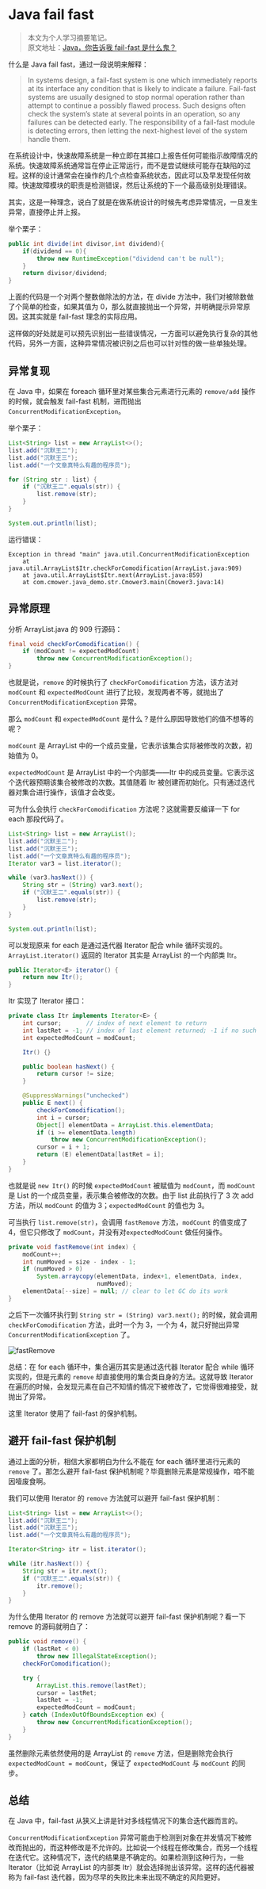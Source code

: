 # Java fail fast

> 本文为个人学习摘要笔记。  
> 原文地址：[Java，你告诉我 fail-fast 是什么鬼？](http://www.justdojava.com/2019/10/12/java-fail-fast/)

什么是 Java fail fast，通过一段说明来解释：

> In systems design, a fail-fast system is one which immediately reports at its interface any condition that is likely to indicate a failure. Fail-fast systems are usually designed to stop normal operation rather than attempt to continue a possibly flawed process. Such designs often check the system’s state at several points in an operation, so any failures can be detected early. The responsibility of a fail-fast module is detecting errors, then letting the next-highest level of the system handle them.

在系统设计中，快速故障系统是一种立即在其接口上报告任何可能指示故障情况的系统。快速故障系统通常旨在停止正常运行，而不是尝试继续可能存在缺陷的过程。这样的设计通常会在操作的几个点检查系统状态，因此可以及早发现任何故障。快速故障模块的职责是检测错误，然后让系统的下一个最高级别处理错误。

其实，这是一种理念，说白了就是在做系统设计的时候先考虑异常情况，一旦发生异常，直接停止并上报。

举个栗子：

```java
public int divide(int divisor,int dividend){
    if(dividend == 0){
        throw new RuntimeException("dividend can't be null");
    }
    return divisor/dividend;
}
```

上面的代码是一个对两个整数做除法的方法，在 divide 方法中，我们对被除数做了个简单的检查，如果其值为 0，那么就直接抛出一个异常，并明确提示异常原因。这其实就是 fail-fast 理念的实际应用。

这样做的好处就是可以预先识别出一些错误情况，一方面可以避免执行复杂的其他代码，另外一方面，这种异常情况被识别之后也可以针对性的做一些单独处理。

## 异常复现

在 Java 中，如果在 foreach 循环里对某些集合元素进行元素的 `remove/add` 操作的时候，就会触发 fail-fast 机制，进而抛出 `ConcurrentModificationException`。

举个栗子：

```java
List<String> list = new ArrayList<>();
list.add("沉默王二");
list.add("沉默王三");
list.add("一个文章真特么有趣的程序员");

for (String str : list) {
    if ("沉默王二".equals(str)) {
        list.remove(str);
    }
}

System.out.println(list);
```

运行错误：

```
Exception in thread "main" java.util.ConcurrentModificationException
    at java.util.ArrayList$Itr.checkForComodification(ArrayList.java:909)
    at java.util.ArrayList$Itr.next(ArrayList.java:859)
    at com.cmower.java_demo.str.Cmower3.main(Cmower3.java:14)
```

## 异常原理

分析 ArrayList.java 的 909 行源码：

```java
final void checkForComodification() {
    if (modCount != expectedModCount)
        throw new ConcurrentModificationException();
}
```

也就是说，`remove` 的时候执行了 `checkForComodification` 方法，该方法对 `modCount` 和 `expectedModCount` 进行了比较，发现两者不等，就抛出了 `ConcurrentModificationException` 异常。

那么 `modCount` 和 `expectedModCount` 是什么？是什么原因导致他们的值不想等的呢？

`modCount` 是 ArrayList 中的一个成员变量，它表示该集合实际被修改的次数，初始值为 0。

`expectedModCount` 是 ArrayList 中的一个内部类——Itr 中的成员变量。它表示这个迭代器预期该集合被修改的次数。其值随着 Itr 被创建而初始化。只有通过迭代器对集合进行操作，该值才会改变。

可为什么会执行 `checkForComodification` 方法呢？这就需要反编译一下 for each 那段代码了。

```java
List<String> list = new ArrayList();
list.add("沉默王二");
list.add("沉默王三");
list.add("一个文章真特么有趣的程序员");
Iterator var3 = list.iterator();

while (var3.hasNext()) {
    String str = (String) var3.next();
    if ("沉默王二".equals(str)) {
        list.remove(str);
    }
}

System.out.println(list);
```

可以发现原来 for each 是通过迭代器 Iterator 配合 while 循环实现的。`ArrayList.iterator()` 返回的 Iterator 其实是 ArrayList 的一个内部类 Itr。

```java
public Iterator<E> iterator() {
    return new Itr();
}
```

Itr 实现了 Iterator 接口：

```java
private class Itr implements Iterator<E> {
    int cursor;       // index of next element to return
    int lastRet = -1; // index of last element returned; -1 if no such
    int expectedModCount = modCount;

    Itr() {}

    public boolean hasNext() {
        return cursor != size;
    }

    @SuppressWarnings("unchecked")
    public E next() {
        checkForComodification();
        int i = cursor;
        Object[] elementData = ArrayList.this.elementData;
        if (i >= elementData.length)
            throw new ConcurrentModificationException();
        cursor = i + 1;
        return (E) elementData[lastRet = i];
    }
}
```

也就是说 `new Itr()` 的时候 `expectedModCount` 被赋值为 `modCount`，而 `modCount` 是 List 的一个成员变量，表示集合被修改的次数。由于 list 此前执行了 3 次 add 方法，所以 `modCount` 的值为 3；`expectedModCount` 的值也为 3。

可当执行 `list.remove(str)`，会调用 `fastRemove` 方法，`modCount` 的值变成了 4，但它只修改了 `modCount`，并没有对`expectedModCount` 做任何操作。

```java
private void fastRemove(int index) {
    modCount++;
    int numMoved = size - index - 1;
    if (numMoved > 0)
        System.arraycopy(elementData, index+1, elementData, index,
                         numMoved);
    elementData[--size] = null; // clear to let GC do its work
}
```

之后下一次循环执行到 `String str = (String) var3.next();` 的时候，就会调用 `checkForComodification` 方法，此时一个为 3，一个为 4，就只好抛出异常 `ConcurrentModificationException` 了。

![fastRemove](/IMAGES/Java-fail-fast/java-fail-fast.png)

总结：在 for each 循环中，集合遍历其实是通过迭代器 Iterator 配合 while 循环实现的，但是元素的 `remove` 却直接使用的集合类自身的方法。这就导致 Iterator 在遍历的时候，会发现元素在自己不知情的情况下被修改了，它觉得很难接受，就抛出了异常。

这里 Iterator 使用了 fail-fast 的保护机制。

## 避开 fail-fast 保护机制

通过上面的分析，相信大家都明白为什么不能在 for each 循环里进行元素的 `remove` 了。那怎么避开 fail-fast 保护机制呢？毕竟删除元素是常规操作，咱不能因噎废食啊。

我们可以使用 Iterator 的 `remove` 方法就可以避开 fail-fast 保护机制：

```java
List<String> list = new ArrayList<>();
list.add("沉默王二");
list.add("沉默王三");
list.add("一个文章真特么有趣的程序员");

Iterator<String> itr = list.iterator();

while (itr.hasNext()) {
    String str = itr.next();
    if ("沉默王二".equals(str)) {
        itr.remove();
    }
}
```

为什么使用 Iterator 的 remove 方法就可以避开 fail-fast 保护机制呢？看一下 remove 的源码就明白了：

```java
public void remove() {
    if (lastRet < 0)
        throw new IllegalStateException();
    checkForComodification();

    try {
        ArrayList.this.remove(lastRet);
        cursor = lastRet;
        lastRet = -1;
        expectedModCount = modCount;
    } catch (IndexOutOfBoundsException ex) {
        throw new ConcurrentModificationException();
    }
}
```

虽然删除元素依然使用的是 ArrayList 的 `remove` 方法，但是删除完会执行 `expectedModCount = modCount`，保证了 `expectedModCount` 与 `modCount` 的同步。

## 总结

在 Java 中，fail-fast 从狭义上讲是针对多线程情况下的集合迭代器而言的。

`ConcurrentModificationException` 异常可能由于检测到对象在并发情况下被修改而抛出的，而这种修改是不允许的。比如说一个线程在修改集合，而另一个线程在迭代它。这种情况下，迭代的结果是不确定的。如果检测到这种行为，一些 Iterator（比如说 ArrayList 的内部类 Itr）就会选择抛出该异常。这样的迭代器被称为 fail-fast 迭代器，因为尽早的失败比未来出现不确定的风险更好。
